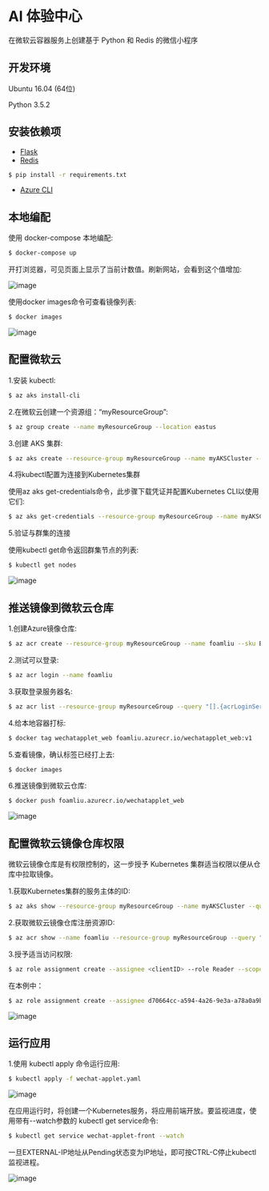 # AI 体验中心

在微软云容器服务上创建基于 Python 和 Redis 的微信小程序

## 开发环境
Ubuntu 16.04 (64位)

Python 3.5.2

## 安装依赖项

- [Flask](http://flask.pocoo.org/)
- [Redis](https://github.com/rgl/redis/downloads)

```bash
$ pip install -r requirements.txt
```

- [Azure CLI](https://docs.microsoft.com/en-us/cli/azure/install-azure-cli-apt?view=azure-cli-latest)

## 本地编配

使用 docker-compose 本地编配:

```bash
$ docker-compose up
```

开打浏览器，可见页面上显示了当前计数值。刷新网站，会看到这个值增加:

![image](https://github.com/foamliu/Wechat-Applet/raw/master/images/docker-compose.png)

使用docker images命令可查看镜像列表:

```bash
$ docker images
```

![image](https://github.com/foamliu/Wechat-Applet/raw/master/images/docker_images.png)


## 配置微软云

1.安装 kubectl:

```bash
$ az aks install-cli
```

2.在微软云创建一个资源组：“myResourceGroup”:

```bash
$ az group create --name myResourceGroup --location eastus
```

3.创建 AKS 集群:

```bash
$ az aks create --resource-group myResourceGroup --name myAKSCluster --node-count 2 --generate-ssh-keys
```

4.将kubectl配置为连接到Kubernetes集群

使用az aks get-credentials命令，此步骤下载凭证并配置Kubernetes CLI以使用它们:

```bash
$ az aks get-credentials --resource-group myResourceGroup --name myAKSCluster
```

5.验证与群集的连接

使用kubectl get命令返回群集节点的列表:

```bash
$ kubectl get nodes
```

![image](https://github.com/foamliu/Wechat-Applet/raw/master/images/azure.png)


## 推送镜像到微软云仓库

1.创建Azure镜像仓库:

```bash
$ az acr create --resource-group myResourceGroup --name foamliu --sku Basic
```

2.测试可以登录:

```bash
$ az acr login --name foamliu
```

3.获取登录服务器名:

```bash
$ az acr list --resource-group myResourceGroup --query "[].{acrLoginServer:loginServer}" --output table
```

4.给本地容器打标:

```bash
$ docker tag wechatapplet_web foamliu.azurecr.io/wechatapplet_web:v1
```

5.查看镜像，确认标签已经打上去:

```bash
$ docker images
```

6.推送镜像到微软云仓库:

```bash
$ docker push foamliu.azurecr.io/wechatapplet_web
```

![image](https://github.com/foamliu/Wechat-Applet/raw/master/images/docker_push.png)

## 配置微软云镜像仓库权限

微软云镜像仓库是有权限控制的，这一步授予 Kubernetes 集群适当权限以便从仓库中拉取镜像。

1.获取Kubernetes集群的服务主体的ID:

```bash
$ az aks show --resource-group myResourceGroup --name myAKSCluster --query "servicePrincipalProfile.clientId" --output tsv
```

2.获取微软云镜像仓库注册资源ID:

```bash
$ az acr show --name foamliu --resource-group myResourceGroup --query "id" --output tsv
```

3.授予适当访问权限:

```bash
$ az role assignment create --assignee <clientID> --role Reader --scope <acrID>
```

在本例中：

```bash
$ az role assignment create --assignee d70664cc-a594-4a26-9e3a-a78a0a9b4eb5 --role Reader --scope /subscriptions/2d1be81d-3f23-45a2-9b27-07f8477bedd4/resourceGroups/myResourceGroup/providers/Microsoft.ContainerRegistry/registries/foamliu
```

![image](https://github.com/foamliu/Wechat-Applet/raw/master/images/az_role_assignment.png)


## 运行应用

1.使用 kubectl apply 命令运行应用:

```bash
$ kubectl apply -f wechat-applet.yaml
```

![image](https://github.com/foamliu/Wechat-Applet/raw/master/images/kubectl_apply.png)

在应用运行时，将创建一个Kubernetes服务，将应用前端开放。要监视进度，使用带有--watch参数的 kubectl get service命令:

```bash
$ kubectl get service wechat-applet-front --watch
```

一旦EXTERNAL-IP地址从Pending状态变为IP地址，即可按CTRL-C停止kubectl监视进程。

![image](https://github.com/foamliu/Wechat-Applet/raw/master/images/kubectl_get_service.png)



